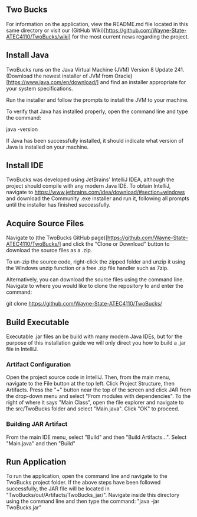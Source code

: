 ## Two Bucks ##
For information on the application, view the README.md file located in this same directory or visit our (GitHub Wiki)[https://github.com/Wayne-State-ATEC4110/TwoBucks/wiki] for the most current news regarding the project.

## Install Java ##
TwoBucks runs on the Java Virtual Machine (JVM) Version 8 Update 241. (Download the newest installer of JVM from Oracle)[https://www.java.com/en/download/] and find an installer appropriate for your system specifications.

Run the installer and follow the prompts to install the JVM to your machine.

To verify that Java has installed properly, open the command line and type the command:

java -version

If Java has been successfully installed, it should indicate what version of Java is installed on your machine.

## Install IDE ##
TwoBucks was developed using JetBrains' IntelliJ IDEA, although the project should compile with any modern Java IDE. To obtain IntelliJ, navigate to https://www.jetbrains.com/idea/download/#section=windows and download the Community .exe installer and run it, following all prompts until the installer has finished successfully.

## Acquire Source Files ##
Navigate to (the TwoBucks GitHub page)[https://github.com/Wayne-State-ATEC4110/TwoBucks/] and click the "Clone or Download" button to download the source files as a .zip.

To un-zip the source code, right-click the zipped folder and unzip it using the Windows unzip function or a free .zip file handler such as 7zip.

Alternatively, you can download the source files using the command line. Navigate to where you would like to clone the repository to and enter the command:

git clone https://github.com/Wayne-State-ATEC4110/TwoBucks/

## Build Executable ##
Executable .jar files an be build with many modern Java IDEs, but for the purpose of this installation guide we will only direct you how to build a .jar file in IntelliJ.

### Artifact Configuration ###
Open the project source code in IntelliJ. Then, from the main menu, navigate to the File button at the top left. Click Project Structure, then Artifacts. Press the "+" button near the top of the screen and click JAR from the drop-down menu and select "From modules with dependencies". To the right of where it says "Main Class", open the file explorer and navigate to the src/TwoBucks folder and select "Main.java". Click "OK" to proceed.

### Building JAR Artifact ###
From the main IDE menu, select "Build" and then "Build Artifacts...". Select "Main.java" and then "Build"

## Run Application ##
To run the application, open the command line and navigate to the TwoBucks project folder. If the above steps have been followed successfully, the JAR file will be located in "TwoBucks/out/Artifacts/TwoBucks_jar/". Navigate inside this directory using the command line and then type the command: "java -jar TwoBucks.jar"
